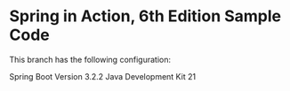 # Spring in Action, 6th Edition Sample Code

This branch has the following configuration:

Spring Boot Version 3.2.2
Java Development Kit 21